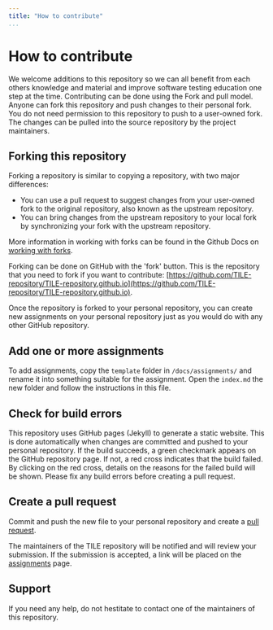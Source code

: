 ```yaml
---
title: "How to contribute"
...
```


# How to contribute

We welcome additions to this repository so we can all benefit from each others knowledge and material and improve software testing education one step at the time. 
Contributing can be done using the Fork and pull model. 
Anyone can fork this repository and push changes to their personal fork. 
You do not need permission to this repository to push to a user-owned fork. 
The changes can be pulled into the source repository by the project maintainers.

## Forking this repository

Forking a repository is similar to copying a repository, with two major differences:

- You can use a pull request to suggest changes from your user-owned fork to the original repository, also known as the upstream repository.
- You can bring changes from the upstream repository to your local fork by synchronizing your fork with the upstream repository.

More information in working with forks can be found in the Github Docs on [working with forks](https://docs.github.com/en/github/collaborating-with-pull-requests/working-with-forks/about-forks).

Forking can be done on GitHub with the 'fork' button. 
This is the repository that you need to fork if you want to contribute: [https://github.com/TILE-repository/TILE-repository.github.io](https://github.com/TILE-repository/TILE-repository.github.io).

Once the repository is forked to your personal repository, you can create new assignments on your personal repository just as you would do with any other GitHub repository.

## Add one or more assignments

To add assignments, copy the `template` folder in `/docs/assignments/` and rename it into something suitable for the assignment. Open the `index.md` the new folder and follow the instructions in this file.

## Check for build errors

This repository uses GitHub pages (Jekyll) to generate a static website. This is done automatically when changes are committed and pushed to your personal repository. If the build succeeds, a green checkmark appears on the GitHub repository page. If not, a red cross indicates that the build failed. By clicking on the red cross, details on the reasons for the failed build will be shown. Please fix any build errors before creating a pull request.

## Create a pull request

Commit and push the new file to your personal repository and create a [pull request](https://docs.github.com/en/github/collaborating-with-pull-requests/proposing-changes-to-your-work-with-pull-requests/creating-a-pull-request-from-a-fork).

The maintainers of the TILE repository will be notified and will review your submission. If the submission is accepted, a link will be placed on the [assignments](assignments/index.md) page.

## Support

If you need any help, do not hestitate to contact one of the maintainers of this repository.